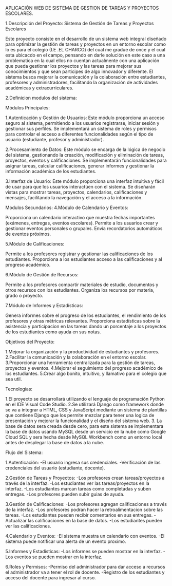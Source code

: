 
APLICACIÓN WEB DE SISTEMA DE GESTION DE TAREAS Y PROYECTOS ESCOLARES.


1.Descripción del Proyecto: Sistema de Gestión de Tareas y Proyectos Escolares

Este proyecto consiste en el desarrollo de un sistema web integral diseñado para optimizar la gestión de tareas y proyectos en un entorno escolar como lo es para el colegio (I.E .EL CHARCO) del cual me gradue de once y el cual esta ubicacdo en el campo, pensando en darle solución en este caso a una problematica en la cual ellos no cuentan actualmente con una aplicación que pueda gestionar los proyectos y las tareas para mejorar sus conocimientos y que sean participes de algo innovador y diferente. El sistema busca mejorar la comunicación y la colaboración entre estudiantes, profesores y administradores, facilitando la organización de actividades académicas y extracurriculares.

2.Definicion modulos del sistema:

Módulos Principales:

1.Autenticación y Gestión de Usuarios:
Este módulo proporciona un acceso seguro al sistema, permitiendo a los usuarios registrarse, iniciar sesión y gestionar sus perfiles.
Se implementará un sistema de roles y permisos para controlar el acceso a diferentes funcionalidades según el tipo de usuario (estudiante, profesor y administrador).

2.Procesamiento de Datos:
Este módulo se encarga de la lógica de negocio del sistema, gestionando la creación, modificación y eliminación de tareas, proyectos, eventos y calificaciones.
Se implementarán funcionalidades para asignar tareas, calcular calificaciones, generar informes y gestionar la información académica de los estudiantes.

3.Interfaz de Usuario:
Este módulo proporciona una interfaz intuitiva y fácil de usar para que los usuarios interactúen con el sistema.
Se diseñarán vistas para mostrar tareas, proyectos, calendarios, calificaciones y mensajes, facilitando la navegación y el acceso a la información.

Modulos Secundarios:
4.Módulo de Calendario y Eventos:

Proporciona un calendario interactivo que muestra fechas importantes (exámenes, entregas, eventos escolares).
Permite a los usuarios crear y gestionar eventos personales o grupales.
Envía recordatorios automáticos de eventos próximos.

5.Módulo de Calificaciones:

Permite a los profesores registrar y gestionar las calificaciones de los estudiantes.
Proporciona a los estudiantes acceso a las calificaciones y al progreso académico.

6.Módulo de Gestión de Recursos:

Permite a los profesores compartir materiales de estudio, documentos y otros recursos con los estudiantes.
Organiza los recursos por materia, grado o proyecto.

7.Módulo de Informes y Estadísticas:

Genera informes sobre el progreso de los estudiantes, el rendimiento de los profesores y otras métricas relevantes.
Proporciona estadísticas sobre la asistencia y participacion en las tareas dando un porcentaje a los proyectos de los estudiantes como ayuda en sus notas.


Objetivos del Proyecto:

1.Mejorar la organización y la productividad de estudiantes y profesores.
2.Facilitar la comunicación y la colaboración en el entorno escolar.
3.Proporcionar una herramienta centralizada para la gestión de tareas, proyectos y eventos.
4.Mejorar el seguimiento del progreso académico de los estudiantes.
5.Crear algo bonito, intuitivo, y llamativo para el colegio que sea util.

Tecnologías:

1.El proyecto se desarrollará utilizando el lenguaje de programación Python en el IDE Visual Code Studio.
2.Se utilizará Django como framework donde se va a integrar a HTML, CSS y JavaScript mediante un sistema de plantillas que contiene Django que los permite mezclar para tener una logica de presentación y mejorar la funcionalidad y el diseño del sistema web.
3. La base de datos sera creada desde cero, para este sistema se implementara la base de datos usando MySQL desde un servicio en la nube como Google Cloud SQL y sera hecha desde MySQL Workbench como un entorno local antes de desplegar la base de datos a la nube.


Flujo del Sistema:

1.Autenticación:
 -El usuario ingresa sus credenciales.
 -Verificación  de las credenciales del usuario (estudiante, docente).

2.Gestión de Tareas y Proyectos:
 -Los profesores crean tareas/proyectos a través de la interfaz.
 -Los estudiantes ver las tareas/proyectos en la interfaz.
 -Los estudiantes marcan tareas como completadas y suben entregas.
 -Los profesores pueden subir guias de ayuda.

3.Gestión de Calificaciones:
 -Los profesores agregan calificaciones a través de la interfaz.
 -Los profesores podran hacer la retroalimentacion sobre las tareas.
 -Los estudiantes pueden recibir comentarios en sus entregas.
 -Actualizar las calificaciones en la base de datos.
 -Los estudiantes pueden ver las calificaciones.
 
4.Calendario y Eventos:
 -El sistema muestra un calendario con eventos.
 -El sistema puede notificar una alerta de un evento proximo.

5.Informes y Estadísticas:
 -Los informes se pueden mostrar en la interfaz.
 -Los eventos se pueden mostrar en la interfaz.
 
6.Roles y Permisos:
 -Permiso del administrador para dar acceso a recursos el administrador va a tener el rol de docente.
 -Registro de los estudiantes y acceso del docente para ingresar al curso.
